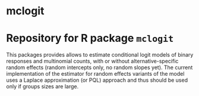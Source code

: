 # mclogit
Repository for R package `mclogit`
==================================

This packages provides allows to estimate conditional logit models of binary responses and multinomial counts, with or without alternative-specific random effects (random intercepts only, no random slopes yet). The current implementation of the estimator for random effects variants of the model uses a Laplace approximation (or PQL) approach and thus should be used only if groups sizes are large.
